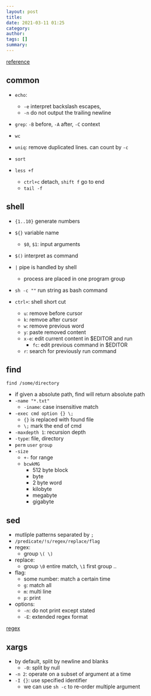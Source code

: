 ```yaml
---
layout: post
title: 
date: 2021-03-11 01:25
category: 
author: 
tags: []
summary: 
---
```


[reference](https://explainshell.com/)

## common

- `echo`:
  - `-e` interpret backslash escapes,
  - `-n` do not output the trailing newline

- `grep`: `-B` before, `-A` after, `-C` context

- `wc`
- `uniq`: remove duplicated lines. can count by `-c`
- `sort`

- `less +f`
  - `ctrl+c` detach, `shift f` go to end
  - `tail -f`

## shell

- `{1..10}` generate numbers
- `${}` variable name
  - `$0`, `$1`: input arguments
- `$()` interpret as command
- `|` pipe is handled by shell
  - process are placed in one program group
- `sh -c ""` run string as bash command

- `ctrl+`: shell short cut
  - `u`: remove before cursor
  - `k`: remvoe after cursor
  - `w`: remove previous word
  - `y`: paste removed content
  - `x-e`: edit current content in $EDITOR and run
    - `fc`: edit previous command in $EDITOR
  - `r`: search for previously run command

## find

`find /some/directory`

- if given a absolute path, find will return absolute path
- `-name "*.txt"`
  - `-iname`: case insensitive match
- `-exec cmd option {} \;`
  - `{}` is replaced with found file
  - `\;` mark the end of cmd
- `-maxdepth 1`: recursion depth
- `-type`: file, directory
- `perm` `user` `group`
- `-size`
  - `+-` for range
  - `bcwkMG`
    - 512 byte block
    - byte
    - 2 byte word
    - kilobyte
    - megabyte
    - gigabyte

## sed

- mutliple patterns separated by `;`
- `/predicate/!s/regex/replace/flag`
- regex:
  - group `\( \)`
- replace:
  - group `\0` entire match, `\1` first group ..
- flag:
  - some number: match a certain time
  - `g`: match all
  - `m`: multi line
  - `p`: print
- options:
  - `-n`: do not print except stated
  - `-E`: extended regex format

[regex](https://regex101.com/)

## xargs

- by default, split by newline and blanks
  - `-0`: split by null
- `-n 2`: operate on a subset of argument at a time
- `-I {}`: use specified identifier
  - we can use `sh -c` to re-order multiple argument
